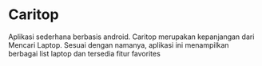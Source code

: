 # Caritop
Aplikasi sederhana berbasis android. Caritop merupakan kepanjangan dari Mencari Laptop. Sesuai dengan namanya, aplikasi ini menampilkan berbagai list laptop dan tersedia fitur favorites
